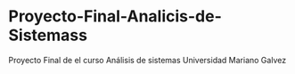 # Proyecto-Final-Analicis-de-Sistemass
Proyecto Final de el curso Análisis de sistemas Universidad Mariano Galvez
